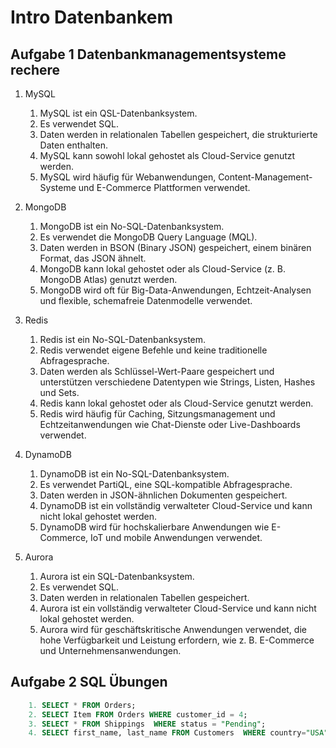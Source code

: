 # Intro Datenbankem

## Aufgabe 1 Datenbankmanagementsysteme rechere

1. MySQL

    1. MySQL ist ein QSL-Datenbanksystem.
    2. Es verwendet SQL.
    3. Daten werden in relationalen Tabellen gespeichert, die strukturierte Daten enthalten.
    4. MySQL kann sowohl lokal gehostet als Cloud-Service genutzt werden.
    5. MySQL wird häufig für Webanwendungen, Content-Management-Systeme und E-Commerce Plattformen verwendet.

2. MongoDB

    1. MongoDB ist ein No-SQL-Datenbanksystem.
    2. Es verwendet die MongoDB Query Language (MQL).
    3. Daten werden in BSON (Binary JSON) gespeichert, einem binären Format, das JSON ähnelt.
    4. MongoDB kann lokal gehostet oder als Cloud-Service (z. B. MongoDB Atlas) genutzt werden.
    5. MongoDB wird oft für Big-Data-Anwendungen, Echtzeit-Analysen und flexible, schemafreie Datenmodelle verwendet.

3. Redis

    1. Redis ist ein No-SQL-Datenbanksystem.
    2. Redis verwendet eigene Befehle und keine traditionelle Abfragesprache.
    3. Daten werden als Schlüssel-Wert-Paare gespeichert und unterstützen verschiedene Datentypen wie Strings, Listen, Hashes und Sets.
    4. Redis kann lokal gehostet oder als Cloud-Service genutzt werden.
    5. Redis wird häufig für Caching, Sitzungsmanagement und Echtzeitanwendungen wie Chat-Dienste oder Live-Dashboards verwendet.

4. DynamoDB

    1. DynamoDB ist ein No-SQL-Datenbanksystem.
    2. Es verwendet PartiQL, eine SQL-kompatible Abfragesprache.
    3. Daten werden in JSON-ähnlichen Dokumenten gespeichert.
    4. DynamoDB ist ein vollständig verwalteter Cloud-Service und kann nicht lokal gehostet werden.
    5. DynamoDB wird für hochskalierbare Anwendungen wie E-Commerce, IoT und mobile Anwendungen verwendet.

5. Aurora

    1. Aurora ist ein SQL-Datenbanksystem.
    2. Es verwendet SQL.
    3. Daten werden in relationalen Tabellen gespeichert.
    4. Aurora ist ein vollständig verwalteter Cloud-Service und kann nicht lokal gehostet werden.
    5. Aurora wird für geschäftskritische Anwendungen verwendet, die hohe Verfügbarkeit und Leistung erfordern, wie z. B. E-Commerce und Unternehmensanwendungen.

## Aufgabe 2 SQL Übungen

~~~SQL
    1. SELECT * FROM Orders;
    2. SELECT Item FROM Orders WHERE customer_id = 4;
    3. SELECT * FROM Shippings  WHERE status = "Pending";
    4. SELECT first_name, last_name FROM Customers  WHERE country="USA" AND age > 25;
~~~
